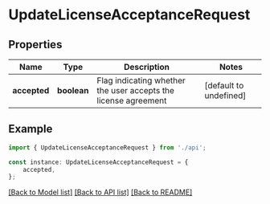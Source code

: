 # UpdateLicenseAcceptanceRequest


## Properties

Name | Type | Description | Notes
------------ | ------------- | ------------- | -------------
**accepted** | **boolean** | Flag indicating whether the user accepts the license agreement | [default to undefined]

## Example

```typescript
import { UpdateLicenseAcceptanceRequest } from './api';

const instance: UpdateLicenseAcceptanceRequest = {
    accepted,
};
```

[[Back to Model list]](../README.md#documentation-for-models) [[Back to API list]](../README.md#documentation-for-api-endpoints) [[Back to README]](../README.md)
